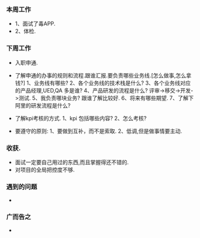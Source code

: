 ### 本周工作
* 1、面试了毒APP.
* 2、体检.

### 下周工作
* 入职申通.

* 了解申通的办事的规则和流程.跟谁汇报.要负责哪些业务线.[怎么做事,怎么拿钱?]
   1、业务线有哪些?
   2、各个业务线的技术栈是什么?
   3、各个业务线对应的产品经理,UED,QA 多是谁?
   4、产品研发的流程是什么? 评审->移交->开发->测试.
   5、我负责哪块业务? 跟谁了解比较好.
   6、将来有哪些期望.
   7、了解下阿里的研发流程是什么?
   
* 了解kpi考核的方式.
   1、kpi 包括哪些内容?
   2、怎么考核?
   
* 要遵守的原则:
   1、要做到互补，而不是索取.
   2、低调,但是做事情要主动.

### 收获.
* 面试一定要自己用过的东西,而且掌握得还不错的.
* 对项目的全局把控度不够.

### 遇到的问题
* 

### 广而告之
* 

